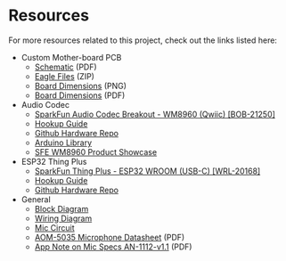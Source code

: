 # Resources
<!-- This section should include all the relevant documentation and product files (Eagle files, schematic, datasheet(s), landing pages, etc. and any relevant tutorials to go beyond the Hookup Guide.) -->

For more resources related to this project, check out the links listed here: 

* Custom Mother-board PCB
    * [Schematic](../assets/board_files/Super_Headphones_Schematic_v20.pdf) (PDF)
    * [Eagle Files](../assets/board_files/Super_Headphones_Eagle_Files_v20.zip) (ZIP)
    * [Board Dimensions](../assets/board_files/Super_Headphones_Dimensions.png) (PNG)
    * [Board Dimensions](../assets/board_files/Super_Headphones_Dimensions.pdf) (PDF)
* Audio Codec
    * [SparkFun Audio Codec Breakout - WM8960 (Qwiic) [BOB-21250]](https://www.sparkfun.com/products/21250)
    * [Hookup Guide](https://learn.sparkfun.com/tutorials/audio-codec-breakout---wm8960-hookup-guide)
    * [Github Hardware Repo](https://github.com/sparkfun/SparkFun_Audio_Codec_Breakout_WM8960)
    * [Arduino Library](https://github.com/sparkfun/SparkFun_WM8960_Arduino_Library)
    * [SFE WM8960 Product Showcase](https://www.youtube.com/embed/NvHIXSyEeDA)
* ESP32 Thing Plus
    * [SparkFun Thing Plus - ESP32 WROOM (USB-C) [WRL-20168]](https://www.sparkfun.com/products/20168)
    * [Hookup Guide](https://learn.sparkfun.com/tutorials/esp32-thing-plus-usb-c-hookup-guide)
    * [Github Hardware Repo](https://github.com/sparkfun/SparkFun_Thing_Plus_ESP32_WROOM_C)
* General
    * [Block Diagram](../assets/img/Super_Headphones_Block_Diagram_v01.jpg)
    * [Wiring Diagram](../assets/img/SuperHeadphones_Wiring_Diagram.jpg)
    * [Mic Circuit](../assets/img/mic_circuit.png)
    * [AOM-5035 Microphone Datasheet](../assets/component_documentation/PUI_Audio_AOM-5035L-HD3-LW100-R.pdf) (PDF)
    * [App Note on Mic Specs AN-1112-v1.1](../assets/component_documentation/AN-1112-v1.1.pdf) (PDF)
